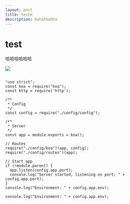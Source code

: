 ```yaml
---
layout: post
title: teste
description: hahahhahha
---
```

# test

哈哈哈哈哈哈

![](http://image.3001.net/images/20160821/14717462553629.jpg!small)


```

"use strict";
const koa = require("koa");
const http = require('http');

/**
 * Config
 */
const config = require("./config/config");

/**
 * Server
 */
const app = module.exports = koa();

// Routes
require("./config/koa")(app, config);
require("./config/routes")(app);

// Start app
if (!module.parent) {
  app.listen(config.app.port);
  console.log("Server started, listening on port: " + config.app.port);
}
console.log("Environment: " + config.app.env);

```


`console.log("Environment: " + config.app.env);`
